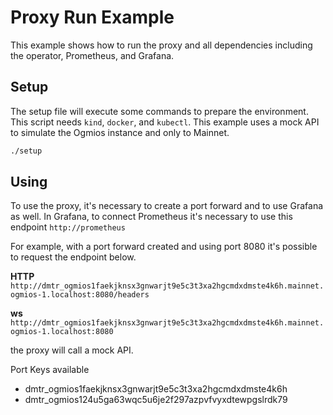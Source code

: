 # Proxy Run Example

This example shows how to run the proxy and all dependencies including the operator, Prometheus, and Grafana.

## Setup

The setup file will execute some commands to prepare the environment. This script needs `kind`, `docker`, and `kubectl`. This example uses a mock API to simulate the Ogmios instance and only to Mainnet.

```sh
./setup
```

## Using

To use the proxy, it's necessary to create a port forward and to use Grafana as well. In Grafana, to connect Prometheus it's necessary to use this endpoint `http://prometheus`

For example, with a port forward created and using port 8080 it's possible to request the endpoint below.

**HTTP**
`http://dmtr_ogmios1faekjknsx3gnwarjt9e5c3t3xa2hgcmdxdmste4k6h.mainnet.ogmios-1.localhost:8080/headers`

**ws**
`http://dmtr_ogmios1faekjknsx3gnwarjt9e5c3t3xa2hgcmdxdmste4k6h.mainnet.ogmios-1.localhost:8080`

the proxy will call a mock API.

Port Keys available
- dmtr_ogmios1faekjknsx3gnwarjt9e5c3t3xa2hgcmdxdmste4k6h
- dmtr_ogmios124u5ga63wqc5u6je2f297azpvfvyxdtewpgslrdk79

